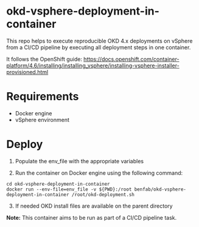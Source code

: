 # okd-vsphere-deployment-in-container
This repo helps to execute reproducible OKD 4.x deployments on vSphere from a CI/CD pipeline by executing all deployment steps in one container.

It follows the OpenShift guide: https://docs.openshift.com/container-platform/4.6/installing/installing_vsphere/installing-vsphere-installer-provisioned.html

# Requirements 

- Docker engine 
- vSphere environment

# Deploy

1. Populate the env_file with the appropriate variables

2. Run the container on Docker engine using the following command: 

`cd okd-vsphere-deployment-in-container`  
`docker run --env-file=env_file -v ${PWD}:/root benfab/okd-vsphere-deployment-in-container /root/okd-deployment.sh`

3. If needed OKD install files are available on the parent directory  

**Note:** This container aims to be run as part of a CI/CD pipeline task.


